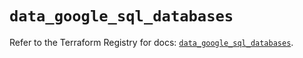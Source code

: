 # `data_google_sql_databases`

Refer to the Terraform Registry for docs: [`data_google_sql_databases`](https://registry.terraform.io/providers/hashicorp/google/6.34.0/docs/data-sources/sql_databases).
